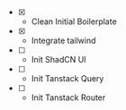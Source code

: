 - [x] - Clean Initial Boilerplate
- [x] - Integrate tailwind
- [ ] - Init ShadCN UI
- [ ] - Init Tanstack Query
- [ ] - Init Tanstack Router
